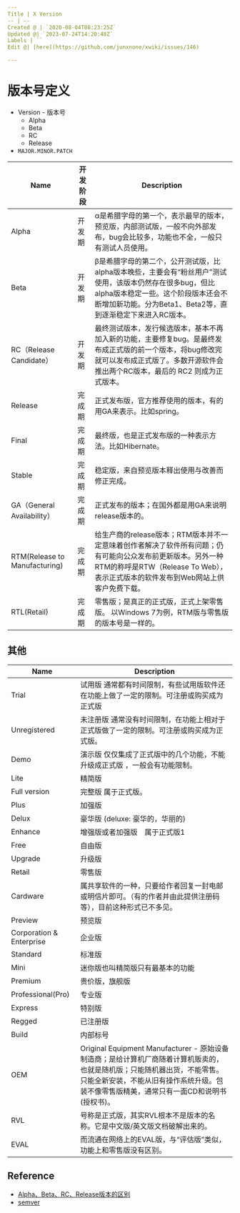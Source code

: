 ```yaml
---
Title | X Version
-- | --
Created @ | `2020-08-04T08:23:25Z`
Updated @| `2023-07-24T14:20:48Z`
Labels | ``
Edit @| [here](https://github.com/junxnone/xwiki/issues/146)

---
```

# 版本号定义
- Version - 版本号
  - Alpha
  - Beta
  - RC
  - Release
- `MAJOR.MINOR.PATCH`

Name | 开发阶段 | Description
-- | -- | --
Alpha | 开发期 | α是希腊字母的第一个，表示最早的版本，预览版，内部测试版，一般不向外部发布，bug会比较多，功能也不全，一般只有测试人员使用。
Beta | 开发期 | β是希腊字母的第二个，公开测试版，比alpha版本晚些，主要会有“粉丝用户”测试使用，该版本仍然存在很多bug，但比alpha版本稳定一些。这个阶段版本还会不断增加新功能。分为Beta1、Beta2等，直到逐渐稳定下来进入RC版本。
RC（Release Candidate） | 开发期 | 最终测试版本，发行候选版本，基本不再加入新的功能，主要修复bug。是最终发布成正式版的前一个版本，将bug修改完就可以发布成正式版了。多数开源软件会推出两个RC版本，最后的 RC2 则成为正式版本。
Release | 完成期 | 正式发布版，官方推荐使用的版本，有的用GA来表示。比如spring。
Final | 完成期 | 最终版，也是正式发布版的一种表示方法。比如Hibernate。
Stable | 完成期 | 稳定版，来自预览版本释出使用与改善而修正完成。
GA（General Availability）| 完成期 | 正式发布的版本；在国外都是用GA来说明release版本的。
RTM(Release to Manufacturing) | 完成期 | 给生产商的release版本；RTM版本并不一定意味着创作者解决了软件所有问题；仍有可能向公众发布前更新版本。另外一种RTM的称呼是RTW（Release To Web），表示正式版本的软件发布到Web网站上供客户免费下载。
RTL(Retail) | 完成期 | 零售版；是真正的正式版，正式上架零售版。 以Windows 7为例，RTM版与零售版的版本号是一样的。

## 其他

Name | Description
-- | -- 
Trial | 试用版 通常都有时间限制，有些试用版软件还在功能上做了一定的限制。可注册或购买成为正式版
Unregistered |  未注册版  通常没有时间限制，在功能上相对于正式版做了一定的限制。可注册或购买成为正式版。
Demo | 演示版  仅仅集成了正式版中的几个功能，不能升级成正式版 ，一般会有功能限制。
Lite | 精简版
Full version | 完整版  属于正式版。
Plus | 加强版
Delux | 豪华版 (deluxe: 豪华的，华丽的)
Enhance | 增强版或者加强版　属于正式版1
Free | 自由版
Upgrade | 升级版
Retail | 零售版
Cardware | 属共享软件的一种，只要给作者回复一封电邮或明信片即可。（有的作者并由此提供注册码等），目前这种形式已不多见。
Preview | 预览版
Corporation & Enterprise | 企业版
Standard | 标准版
Mini | 迷你版也叫精简版只有最基本的功能
Premium | 贵价版，旗舰版
Professional(Pro) | 专业版
Express| 特别版
Regged | 已注册版
Build | 内部标号
OEM | Original Equipment Manufacturer - 原始设备制造商；是给计算机厂商随着计算机贩卖的，也就是随机版；只能随机器出货，不能零售。只能全新安装，不能从旧有操作系统升级。包装不像零售版精美，通常只有一面CD和说明书(授权书)。
RVL | 号称是正式版，其实RVL根本不是版本的名称。它是中文版/英文版文档破解出来的。
EVAL | 而流通在网络上的EVAL版，与“评估版”类似，功能上和零售版没有区别。


## Reference
- [Alpha、Beta、RC、Release版本的区别](https://blog.csdn.net/lilongsy/article/details/83094977)
- [semver](https://semver.org/)
